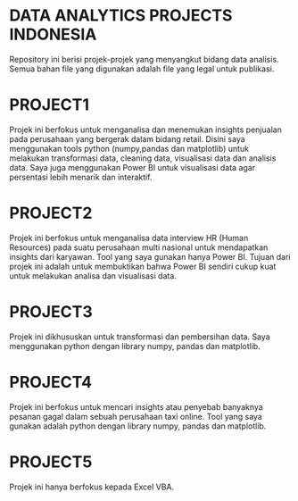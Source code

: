 # DATA ANALYTICS PROJECTS INDONESIA
Repository ini berisi projek-projek yang menyangkut bidang data analisis. Semua bahan file yang digunakan adalah file yang legal untuk publikasi.

# PROJECT1
Projek ini berfokus untuk menganalisa dan menemukan insights penjualan pada perusahaan yang bergerak dalam bidang retail. Disini saya menggunakan tools python (numpy,pandas dan matplotlib) untuk melakukan transformasi data, cleaning data, visualisasi data dan analisis data. Saya juga menggunakan Power BI untuk visualisasi data agar persentasi lebih menarik dan interaktif.

# PROJECT2
Projek ini berfokus untuk menganalisa data interview HR (Human Resources) pada suatu perusahaan multi nasional untuk mendapatkan insights dari karyawan. Tool yang saya gunakan hanya Power BI. Tujuan dari projek ini adalah untuk membuktikan bahwa Power BI sendiri cukup kuat untuk melakukan analisa dan visualisasi data.

# PROJECT3
Projek ini dikhususkan untuk transformasi dan pembersihan data. Saya menggunakan python dengan library numpy, pandas dan matplotlib.

# PROJECT4
Projek ini berfokus untuk mencari insights atau penyebab banyaknya pesanan gagal dalam sebuah perusahaan taxi online. Tool yang saya gunakan adalah python dengan library numpy, pandas dan matplotlib.

# PROJECT5
Projek ini hanya berfokus kepada Excel VBA.
